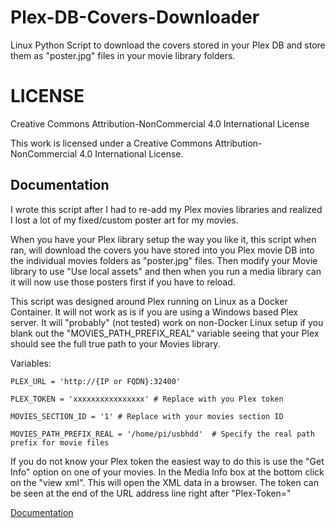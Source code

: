 
# Plex-DB-Covers-Downloader

Linux Python Script to download the covers stored in your Plex DB and store them as "poster.jpg" files in your movie library folders.


# LICENSE

Creative Commons Attribution-NonCommercial 4.0 International License

This work is licensed under a Creative Commons Attribution-NonCommercial 4.0 International License.


## Documentation

I wrote this script after I had to re-add my Plex movies libraries and realized I lost a lot of my fixed/custom poster art for my movies.  

When you have your Plex library setup the way you like it, this script when ran, will download the covers you have stored into you Plex movie DB into the individual movies folders as "poster.jpg" files.  Then modify your Movie library to use "Use local assets" and then when you run a media library can it will now use those posters first if you have to reload.

This script was designed around Plex running on Linux as a Docker Container.  It will not work as is if you are using a Windows based Plex server.  It will "probably" (not tested) work on non-Docker Linux setup if you blank out the "MOVIES_PATH_PREFIX_REAL" variable seeing that your Plex should see the full true path to your Movies library.

Variables:

    PLEX_URL = 'http://{IP or FQDN}:32400'

    PLEX_TOKEN = 'xxxxxxxxxxxxxxxx' # Replace with you Plex token
    
    MOVIES_SECTION_ID = '1' # Replace with your movies section ID
    
    MOVIES_PATH_PREFIX_REAL = '/home/pi/usbhdd'  # Specify the real path prefix for movie files

If you do not know your Plex token the easiest way to do this is use the "Get Info" option on one of your movies.  In the Media Info box at the bottom click on the "view xml".  This will open the XML data in a browser.  The token can be seen at the end of the URL address line right after "Plex-Token="

[Documentation](https://linktodocumentation)
